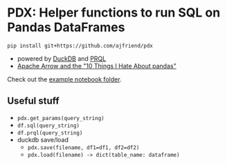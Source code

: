 # PDX: Helper functions to run SQL on Pandas DataFrames

```shell
pip install git+https://github.com/ajfriend/pdx
```

- powered by [DuckDB](https://duckdb.org/) and [PRQL](https://prql-lang.org/)
- [Apache Arrow and the "10 Things I Hate About pandas"](https://wesmckinney.com/blog/apache-arrow-pandas-internals/)

Check out the [example notebook folder](notebooks).

## Useful stuff

- `pdx.get_params(query_string)`
- `df.sql(query_string)`
- `df.prql(query_string)`
- duckdb save/load
  - `pdx.save(filename, df1=df1, df2=df2)`
  - `pdx.load(filename) -> dict(table_name: dataframe)`
